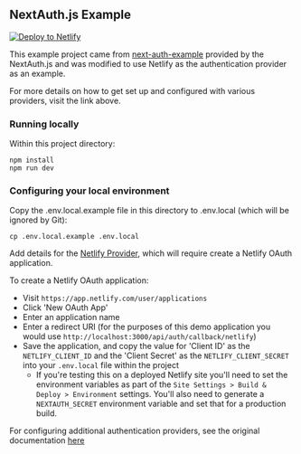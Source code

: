 ## NextAuth.js Example

[![Deploy to Netlify](https://www.netlify.com/img/deploy/button.svg)](https://app.netlify.com/start/deploy?repository=https://github.com/localden/sample-nextauth-netlify)

This example project came from [next-auth-example](https://github.com/nextauthjs/next-auth-example) provided by the NextAuth.js and was modified to use Netlify as the authentication provider as an example.

For more details on how to get set up and configured with various providers, visit the link above.

### Running locally

Within this project directory:

```
npm install
npm run dev
```

### Configuring your local environment

Copy the .env.local.example file in this directory to .env.local (which will be ignored by Git):

```
cp .env.local.example .env.local
```

Add details for the [Netlify Provider](https://next-auth.js.org/providers/netlify), which will require create a Netlify OAuth application.

To create a Netlify OAuth application:
* Visit `https://app.netlify.com/user/applications`
* Click 'New OAuth App'
* Enter an application name
* Enter a redirect URI (for the purposes of this demo application you would use `http://localhost:3000/api/auth/callback/netlify`)
* Save the application, and copy the value for 'Client ID' as the `NETLIFY_CLIENT_ID` and the 'Client Secret' as the `NETLIFY_CLIENT_SECRET` into your `.env.local` file within the project
  * If you're testing this on a deployed Netlify site you'll need to set the environment variables as part of the `Site Settings > Build & Deploy > Environment` settings. You'll also need to generate a `NEXTAUTH_SECRET` environment variable and set that for a production build.

For configuring additional authentication providers, see the original documentation [here](https://github.com/nextauthjs/next-auth-example#3-configure-authentication-providers)
